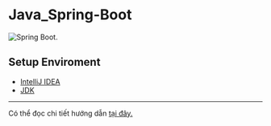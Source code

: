 # Java_Spring-Boot
![Spring Boot.](https://github.com/user-attachments/assets/f64f48fc-b4ba-478e-97a2-419359a619c1)

## Setup Enviroment
* [IntelliJ IDEA](https://www.jetbrains.com/idea/download/?section=windows)
* [JDK](https://www.oracle.com/java/technologies/javase/jdk22-archive-downloads.html)
---
Có thể đọc chi tiết hướng dẫn [tại đây.](https://github.com/KietChauu/Java_Spring-Boot/blob/main/Documents/Th%E1%BB%B1c%20H%C3%A0nh/TH01_Setup%20Enviroment.docx)
